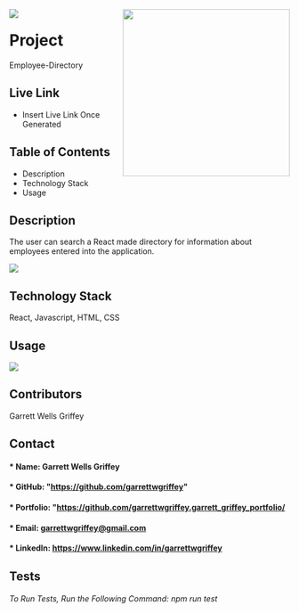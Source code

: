

  <img align="left" src= "https://img.shields.io/badge/License-MIT-green">

  <img align="right" width="300" height="300" src="https://avatars.githubusercontent.com/u/59263270?">

  
# **Project** 
Employee-Directory

## Live Link 
* Insert Live Link Once Generated

##  **Table of Contents**
* Description
* Technology Stack
* Usage

## **Description**
The user can search a React made directory for information about employees entered into the application.

<img src = assets\readmeSS.png>


## **Technology Stack**
React, Javascript, HTML, CSS
## **Usage**


<img src = "assets\readMeGen.gif"> 


## **Contributors**
Garrett Wells Griffey
## **Contact**
#### * Name: Garrett Wells Griffey
#### * GitHub: "https://github.com/garrettwgriffey" 
#### * Portfolio: "https://github.com/garrettwgriffey.garrett_griffey_portfolio/
#### * Email: [garrettwgriffey@gmail.com](garrettwgriffey@gmail.com)
#### * LinkedIn: https://www.linkedin.com/in/garrettwgriffey

## 


## Tests
###### To Run Tests, Run the Following Command: npm run test

